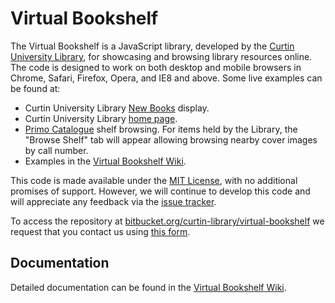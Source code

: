 Virtual Bookshelf
=================

The Virtual Bookshelf is a JavaScript library, developed by the [Curtin University Library][], for showcasing and browsing library resources online.  The code is designed to work on both desktop and mobile browsers in Chrome, Safari, Firefox, Opera, and IE8 and above.  Some live examples can be found at:

- Curtin University Library [New Books][] display.
- Curtin University Library [home page][Curtin University Library].
- [Primo Catalogue][] shelf browsing.  For items held by the Library, the "Browse Shelf" tab will appear allowing browsing nearby cover images by call number.
- Examples in the [Virtual Bookshelf Wiki][].

This code is made available under the [MIT License][], with no additional promises of support.  However, we will continue to develop this code and will appreciate any feedback via the [issue tracker][].

To access the repository at [bitbucket.org/curtin-library/virtual-bookshelf][repository] we request that you contact us using [this form][contact].

Documentation
-------------

Detailed documentation can be found in the [Virtual Bookshelf Wiki][].


[Curtin University Library]: http://library.curtin.edu.au/
[New Books]: http://bookshelf.library.curtin.edu.au/newbooks
[Primo Catalogue]: http://catalogue.curtin.edu.au/
[MIT License]: https://bitbucket.org/curtin-library/virtual-bookshelf/src/master/LICENSE
[repository]: https://bitbucket.org/curtin-library/virtual-bookshelf
[contact]: http://contact.library.curtin.edu.au/virtual-bookshelf
[Virtual Bookshelf Wiki]: https://bitbucket.org/curtin-library/virtual-bookshelf/wiki
[issue tracker]: https://bitbucket.org/curtin-library/virtual-bookshelf/issues?status=new&status=open